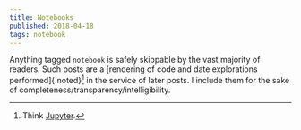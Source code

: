```yaml
---
title: Notebooks
published: 2018-04-18
tags: notebook
---
```


Anything tagged <code>notebook</code> is safely skippable by the vast majority of readers. Such posts are a [rendering of code and date explorations performed]{.noted}[^jupyter] in the service of later posts. I include them for the sake of completeness/transparency/intelligibility.

<!--more-->

[^jupyter]: Think [Jupyter](https://jupyter.org/).
